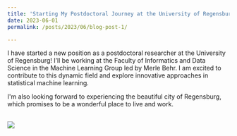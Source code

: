 ```yaml
---
title: 'Starting My Postdoctoral Journey at the University of Regensburg'
date: 2023-06-01
permalink: /posts/2023/06/blog-post-1/

---
```


I have started a new position as a postdoctoral researcher at the University of Regensburg! I’ll be working at the Faculty of Informatics and Data Science in the Machine Learning Group led by Merle Behr. I am excited to contribute to this dynamic field and explore innovative approaches in statistical machine learning. 

I'm also looking forward to experiencing the beautiful city of Regensburg, which promises to be a wonderful place to live and work.

<br/><img src='/images/Regensburg.png'>
